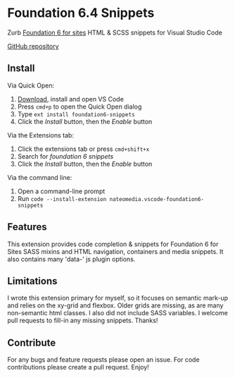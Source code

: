 # Foundation 6.4 Snippets

Zurb [Foundation 6 for sites](http://foundation.zurb.com/sites.html) HTML & SCSS snippets for Visual Studio Code

[GitHub repository](https://github.com/nateomedia/vscode-foundation6-snippets)

## Install

Via Quick Open:

1. [Download](https://code.visualstudio.com/download), install and open VS Code
2. Press `cmd+p` to open the Quick Open dialog
3. Type `ext install foundation6-snippets`
4. Click the *Install* button, then the *Enable* button

Via the Extensions tab:

1. Click the extensions tab or press `cmd+shift+x`
2. Search for *foundation 6 snippets*
3. Click the *Install* button, then the *Enable* button

Via the command line:

1. Open a command-line prompt
2. Run `code --install-extension nateomedia.vscode-foundation6-snippets`


## Features

This extension provides code completion & snippets for Foundation 6 for Sites SASS mixins and HTML navigation, containers and media snippets. It also contains many 'data-' js plugin options.

## Limitations

I wrote this extension primary for myself, so it focuses on semantic mark-up and relies on the xy-grid and flexbox. Older grids are missing, as are many non-semantic html classes. I also did not include SASS variables. I welcome pull requests to fill-in any missing snippets. Thanks!

## Contribute

For any bugs and feature requests please open an issue. For code contributions please create a pull request. Enjoy!